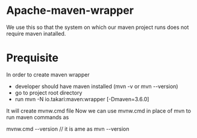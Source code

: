 # Apache-maven-wrapper

We use this so that the system on which our maven project runs does not require maven inatalled.

# Prequisite

In order to create maven wrapper
 - developer should have maven installed (mvn -v or mvn --version)
 - go to project root directory
 - run mvn -N io.takari:maven:wrapper [-Dmaven=3.6.0]
 
It will create mvnw.cmd file
Now we can use mvnw.cmd in place of mvn to run maven commands as

mvnw.cmd --version // it is ame as mvn --version
